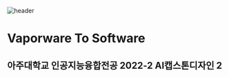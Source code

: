 ![header](https://capsule-render.vercel.app/api?type=wave&color=0:697BFF,100:a82da8&height=300&section=header&text=Vaporware%20To%20Software&fontSize=50)
# Vaporware To Software
## 아주대학교 인공지능융합전공 2022-2 AI캡스톤디자인 2


<!--

**Here are some ideas to get you started:**

🙋‍♀️ A short introduction - what is your organization all about?
🌈 Contribution guidelines - how can the community get involved?
👩‍💻 Useful resources - where can the community find your docs? Is there anything else the community should know?
🍿 Fun facts - what does your team eat for breakfast?
🧙 Remember, you can do mighty things with the power of [Markdown](https://docs.github.com/github/writing-on-github/getting-started-with-writing-and-formatting-on-github/basic-writing-and-formatting-syntax)
-->
